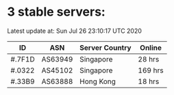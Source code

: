 # 3 stable servers:

Latest update at: Sun Jul 26 23:10:17 UTC 2020

| ID | ASN | Server Country | Online |
| -- | --- | -------------- | ------ |
| #.7F1D | AS63949 | Singapore | 28 hrs |
| #.0322 | AS45102 | Singapore | 169 hrs |
| #.33B9 | AS63888 | Hong Kong | 18 hrs |

